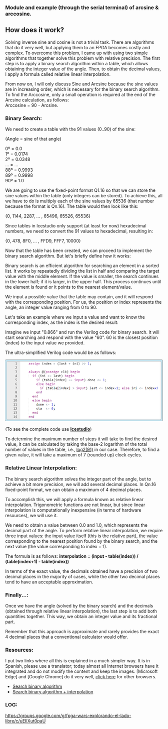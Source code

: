 ### Module and example (through the serial terminal) of arcsine & arccosine.

## How does it work?

Solving inverse sine and cosine is not a trivial task. There are algorithms that do it very well, but applying them to an FPGA becomes costly and complex. To overcome this problem, I came up with using two simple algorithms that together solve this problem with relative precision. The first step is to apply a binary search algorithm within a table, which allows obtaining the integer value of the angle. Then, to obtain the decimal values, I apply a formula called relative linear interpolation.

From now on, I will only discuss Sine and Arcsine because the sine values are in increasing order, which is necessary for the binary search algorithm. To find the Arccosine, only a small operation is required at the end of the Arcsine calculation, as follows:  
Arccosine = 90 - Arcsine.


### Binary Search:
We need to create a table with the 91 values (0..90) of the sine:

(Angle = sine of that angle)

0º = 0.0  
1º = 0.0174  
2º = 0.0348  
... = ...  
88º = 0.9993  
89º = 0.9998  
90º = 1.0  

We are going to use the fixed-point format Q1.16 so that we can store the sine values within the table (only integers can be stored). To achieve this, all we have to do is multiply each of the sine values by 65536 (that number because the format is Qn.16). The table would then look like this:

{0, 1144, 2287, ... , 65496, 65526, 65536}

Since tables in Icestudio only support (at least for now) hexadecimal numbers, we need to convert the 91 values to hexadecimal, resulting in:

{0, 478, 8F0, ... , FFD9, FFF7, 10000}

Now that the table has been created, we can proceed to implement the binary search algorithm. But let's briefly define how it works:

Binary search is an efficient algorithm for searching an element in a sorted list. It works by repeatedly dividing the list in half and comparing the target value with the middle element. If the value is smaller, the search continues in the lower half; if it is larger, in the upper half. This process continues until the element is found or it points to the nearest element/value.

We input a possible value that the table may contain, and it will respond with the corresponding position. For us, the position or index represents the angle, an integer value ranging from 0 to 90.

Let's take an example where we input a value and want to know the corresponding index, as the index is the desired result:

Imagine we input "0.866" and run the Verilog code for binary search. It will start searching and respond with the value "60". 60 is the closest position (index) to the input value we provided.

The ultra-simplified Verilog code would be as follows:

![](https://github.com/Democrito/repositorios/blob/master/Maths/trigonometric/inverse_sin_cos/img/code_verilog.PNG)

(To see the complete code use [**Icestudio**](https://icestudio.io/#lk-download))

To determine the maximum number of steps it will take to find the desired value, it can be calculated by taking the base-2 logarithm of the total number of values in the table, i.e., [log2(91)](https://www.google.com/search?client=opera&q=log2(91)&sourceid=opera&ie=UTF-8&oe=UTF-8) in our case. Therefore, to find a given value, it will take a maximum of 7 (rounded up) clock cycles.

### Relative Linear Interpolation:

The binary search algorithm solves the integer part of the angle, but to achieve a bit more precision, we will add several decimal places. In Qn.16 fixed-point format, we can obtain a maximum of 4 decimal places.

To accomplish this, we will apply a formula known as relative linear interpolation. Trigonometric functions are not linear, but since linear interpolation is computationally inexpensive (in terms of hardware resources), we will use it.

We need to obtain a value between 0.0 and 1.0, which represents the decimal part of the angle. To perform relative linear interpolation, we require three input values: the input value itself (this is the relative part), the value corresponding to the nearest position found by the binary search, and the next value (the value corresponding to index + 1).

The formula is as follows: **interpolation = (input - table(index)) / (table(index+1) - table(index))**

In terms of the exact value, the decimals obtained have a precision of two decimal places in the majority of cases, while the other two decimal places tend to have an acceptable approximation.

### Finally...:

Once we have the angle (solved by the binary search) and the decimals (obtained through relative linear interpolation), the last step is to add both quantities together. This way, we obtain an integer value and its fractional part.

Remember that this approach is approximate and rarely provides the exact 4 decimal places that a conventional calculator would offer.

### Resources:

I put two links where all this is explained in a much simpler way. It is in Spanish, please use a translator; today almost all Internet browsers have it integrated and do not modify the content and keep the images. [Microsoft Edge] and [Google Chrome] do it very well, [click here](https://kinsta.com/blog/how-to-translate-a-website/) for other browsers.

* [Search binary algorithm](https://github.com/Democrito/Didactico/tree/main/algoritmos/busqueda_binaria)
* [Search binary algorithm + interpolation](https://github.com/Democrito/Didactico/tree/main/algoritmos/busqueda_binaria_con_interpolacion)

### LOG:

https://groups.google.com/g/fpga-wars-explorando-el-lado-libre/c/uEIIXut0paU
